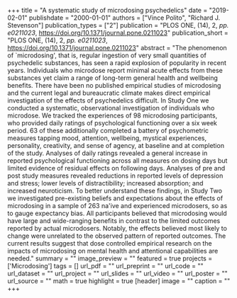 +++
title = "A systematic study of microdosing psychedelics"
date = "2019-02-01"
publishdate = "2000-01-01"
authors = ["Vince Polito", "Richard J. Stevenson"]
publication_types = ["2"]
publication = "PLOS ONE, (14), 2, _pp. e0211023_, https://doi.org/10.1371/journal.pone.0211023"
publication_short = "PLOS ONE, (14), 2, _pp. e0211023_, https://doi.org/10.1371/journal.pone.0211023"
abstract = "The phenomenon of `microdosing', that is, regular ingestion of very small quantities of psychedelic substances, has seen a rapid explosion of popularity in recent years. Individuals who microdose report minimal acute effects from these substances yet claim a range of long-term general health and wellbeing benefits. There have been no published empirical studies of microdosing and the current legal and bureaucratic climate makes direct empirical investigation of the effects of psychedelics difficult. In Study One we conducted a systematic, observational investigation of individuals who microdose. We tracked the experiences of 98 microdosing participants, who provided daily ratings of psychological functioning over a six week period. 63 of these additionally completed a battery of psychometric measures tapping mood, attention, wellbeing, mystical experiences, personality, creativity, and sense of agency, at baseline and at completion of the study. Analyses of daily ratings revealed a general increase in reported psychological functioning across all measures on dosing days but limited evidence of residual effects on following days. Analyses of pre and post study measures revealed reductions in reported levels of depression and stress; lower levels of distractibility; increased absorption; and increased neuroticism. To better understand these findings, in Study Two we investigated pre-existing beliefs and expectations about the effects of microdosing in a sample of 263 na'ive and experienced microdosers, so as to gauge expectancy bias. All participants believed that microdosing would have large and wide-ranging benefits in contrast to the limited outcomes reported by actual microdosers. Notably, the effects believed most likely to change were unrelated to the observed pattern of reported outcomes. The current results suggest that dose controlled empirical research on the impacts of microdosing on mental health and attentional capabilities are needed."
summary = ""
image_preview = ""
featured = true
projects = ['Microdosing']
tags = []
url_pdf = ""
url_preprint = ""
url_code = ""
url_dataset = ""
url_project = ""
url_slides = ""
url_video = ""
url_poster = ""
url_source = ""
math = true
highlight = true
[header]
image = ""
caption = ""
+++
